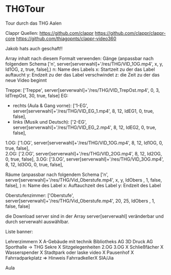 # THGTour
Tour durch das THG Aalen

Clappr Quellen:
https://github.com/clappr
https://github.com/clappr/clappr-core
https://github.com/thiagopnts/clappr-video360

Jakob hats auch geschaft!!

Array inhalt nach diesem Formalt verwenden:
Gänge (anpassbar nach folgendem Schema
  ['n', server[serverwahl]+'/res/THG/VID_1OG.mp4', x, y, Id1OG, z, true, false],)
  n: Name des Labels
  x: Startzeit zu der das Label auftaucht
  y: Endzeit zu der das Label verschwindet
  z: die Zeit zu der das neue Video beginnt

  Treppe:
    ['Treppe', server[serverwahl]+'/res/THG/VID_TrepOst.mp4', 0, 3, IdTrepOst, 30, true, false]
  EG:
  - rechts (Aula & Gang vorne):
    ['1-EG', server[serverwahl]+'/res/THG/VID_EG_1.mp4', 8, 12, IdEG1, 0, true, false],
  - links (Musik und Deutsch):
    ['2-EG', server[serverwahl]+'/res/THG/VID_EG_2.mp4', 8, 12, IdEG2, 0, true, false],

  1.OG:
    ['1.OG', server[serverwahl]+'/res/THG/VID_1OG.mp4', 8, 12, Id1OG, 0, true, false],  
  2.OG:
    ['2.OG', server[serverwahl]+'/res/THG/VID_2OG.mp4', 8, 12, Id2OG, 0, true, false],
  3.OG:
    ['3.OG', server[serverwahl]+'/res/THG/VID_3OG.mp4', 8, 12, Id3OG, 0, true, false],

Räume (anpassbar nach folgendem Schema
  ['n', server[serverwahl]+'/res/THG/Vid_Oberstufe.mp4', x, y, IdObers , 1, false, false], )
  n: Name des Label
  x: Auftauchzeit des Label
  y: Endzeit des Label

  Oberstufenzimmer:
    ['Oberstufe', server[serverwahl]+'/res/THG/Vid_Oberstufe.mp4', 20, 25, IdObers , 1, false, false]


die Download server sind in der Array server[serverwahl] veränderbar und durch serverwahl auswählbar.



Liste banner:

Lehrerzimmern X
A-Gebäude mit technik
Bibliotheks AG
3D Druck AG
Sporthalle -> THG
Sekre X
Sitzgelegenheiten 2.OG 3.OG X
Schließfächer X
Wasserspender X
Stadtpark oder laske video X
Pausenhof  X
Fahrradparkplatz => Hinweis FahrradkellerX
SIA/Jia

Aula
